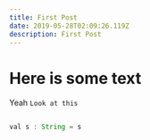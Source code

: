 ```yaml
---
title: First Post
date: 2019-05-28T02:09:26.119Z
description: First Post
---
```

Here is some text
====

Yeah ```Look at this```

```javascript

val s : String = s

```
